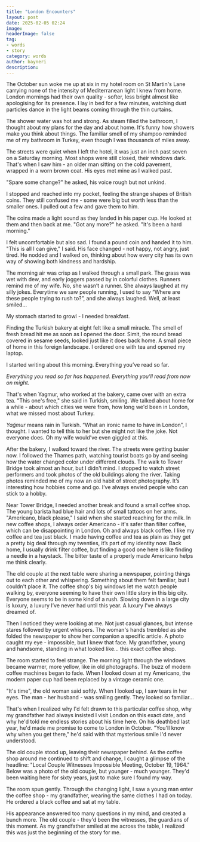 ```yaml
---
title: "London Encounters"
layout: post
date: 2025-02-05 02:24
image: 
headerImage: false
tag:
- words
- story
category: words
author: bayneri
description:
---
```


The October sun woke me up at six in my hotel room on St Martin's Lane carrying none of the intensity of Mediterranean light I knew from home. London mornings had their own quality - softer, less bright almost like apologising for its presence. I lay in bed for a few minutes, watching dust particles dance in the light beams coming through the thin curtains.

The shower water was hot and strong. As steam filled the bathroom, I thought about my plans for the day and about home. It's funny how showers make you think about things. The familiar smell of my shampoo reminded me of my bathroom in Turkey, even though I was thousands of miles away.

The streets were quiet when I left the hotel, it was just an inch past seven on a Saturday morning. Most shops were still closed, their windows dark. That's when I saw him - an older man sitting on the cold pavement, wrapped in a worn brown coat. His eyes met mine as I walked past.

"Spare some change?" he asked, his voice rough but not unkind.

I stopped and reached into my pocket, feeling the strange shapes of British coins. They still confused me - some were big but worth less than the smaller ones. I pulled out a few and gave them to him.

The coins made a light sound as they landed in his paper cup. He looked at them and then back at me. "Got any more?" he asked. "It's been a hard morning."

I felt uncomfortable but also sad. I found a pound coin and handed it to him. "This is all I can give," I said. His face changed - not happy, not angry, just tired. He nodded and I walked on, thinking about how every city has its own way of showing both kindness and hardship.

The morning air was crisp as I walked through a small park. The grass was wet with dew, and early joggers passed by in colorful clothes. Runners remind me of my wife. No, she wasn’t a runner. She always laughed at my silly jokes. Everytime we saw people running, I used to say “Where are these people trying to rush to?”, and she always laughed. Well, at least smiled…  
  
My stomach started to growl - I needed breakfast.

Finding the Turkish bakery at eight felt like a small miracle. The smell of fresh bread hit me as soon as I opened the door. Simit, the round bread covered in sesame seeds, looked just like it does back home. A small piece of home in this foreign landscape. I ordered one with tea and opened my laptop.

I started writing about this morning. Everything you’ve read so far.

*Everything you read so far has happened. Everything you'll read from now on might.*
<div class="breaker"></div>

That's when Yagmur, who worked at the bakery, came over with an extra tea. "This one's free," she said in Turkish, smiling. We talked about home for a while - about which cities we were from, how long we'd been in London, what we missed most about Turkey.

*Yağmur* means rain in Turkish. “What an ironic name to have in London”, I thought. I wanted to tell this to her but she might not like the joke. Not everyone does. Oh my wife would’ve even giggled at this.

After the bakery, I walked toward the river. The streets were getting busier now. I followed the Thames path, watching tourist boats go by and seeing how the water changed color under different clouds. The walk to Tower Bridge took almost an hour, but I didn't mind. I stopped to watch street performers and took photos of the old buildings along the river. Taking photos reminded me of my now an old habit of street photography. It’s interesting how hobbies come and go. I’ve always envied people who can stick to a hobby.

Near Tower Bridge, I needed another break and found a small coffee shop. The young barista had blue hair and lots of small tattoos on her arms. "Americano, black please," I said when she started reaching for the milk. In new coffee shops, I always order Americano - it's safer than filter coffee, which can be disappointing in London. Oh and always black coffee. I like my coffee and tea just black. I made having coffee and tea as plain as they get a pretty big deal through my twenties, it’s part of my identity now. Back home, I usually drink filter coffee, but finding a good one here is like finding a needle in a haystack. The bitter taste of a properly made Americano helps me think clearly.

The old couple at the next table were sharing a newspaper, pointing things out to each other and whispering. Something about them felt familiar, but I couldn't place it. The coffee shop's big windows let me watch people walking by, everyone seeming to have their own little story in this big city. Everyone seems to be in some kind of a rush. Slowing down in a large city is luxury, a luxury I’ve never had until this year. A luxury I've always dreamed of.

Then I noticed they were looking at me. Not just casual glances, but intense stares followed by urgent whispers. The woman's hands trembled as she folded the newspaper to show her companion a specific article. A photo caught my eye - impossible, but I knew that face. My grandfather, young and handsome, standing in what looked like... this exact coffee shop.

The room started to feel strange. The morning light through the windows became warmer, more yellow, like in old photographs. The buzz of modern coffee machines began to fade. When I looked down at my Americano, the modern paper cup had been replaced by a vintage ceramic one.

"It's time", the old woman said softly. When I looked up, I saw tears in her eyes. The man - her husband - was smiling gently. They looked so familiar…

That's when I realized why I'd felt drawn to this particular coffee shop, why my grandfather had always insisted I visit London on this exact date, and why he'd told me endless stories about his time here. On his deathbed last year, he'd made me promise to come to London in October. "You'll know why when you get there," he'd said with that mysterious smile I'd never understood.

The old couple stood up, leaving their newspaper behind. As the coffee shop around me continued to shift and change, I caught a glimpse of the headline: "Local Couple Witnesses Impossible Meeting, October 19, 1964." Below was a photo of the old couple, but younger - much younger. They'd been waiting here for sixty years, just to make sure I found my way.

The room spun gently. Through the changing light, I saw a young man enter the coffee shop - my grandfather, wearing the same clothes I had on today. He ordered a black coffee and sat at my table.

His appearance answered too many questions in my mind, and created a bunch more. The old couple - they'd been the witnesses, the guardians of this moment. As my grandfather smiled at me across the table, I realized this was just the beginning of the story for me.
